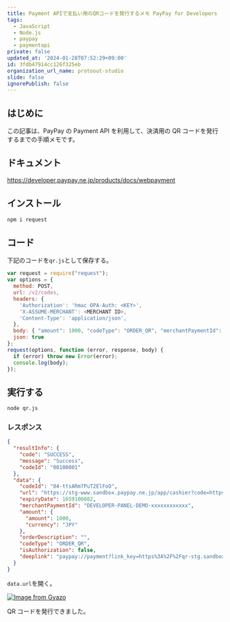 ```yaml
---
title: Payment APIで支払い用のQRコードを発行するメモ PayPay for Developers
tags:
  - JavaScript
  - Node.js
  - paypay
  - paymentapi
private: false
updated_at: '2024-01-28T07:52:29+09:00'
id: 3fdb47914cc126f325eb
organization_url_name: protoout-studio
slide: false
ignorePublish: false
---
```

## はじめに

この記事は、PayPay の Payment API を利用して、決済用の QR コードを発行するまでの手順メモです。

## ドキュメント

https://developer.paypay.ne.jp/products/docs/webpayment

## インストール

```bash
npm i request
```

## コード

下記のコードを`qr.js`として保存する。

```js
var request = require("request");
var options = {
  method: POST,
  url: /v2/codes,
  headers: {
    'Authorization': 'hmac OPA-Auth: <KEY>',
    'X-ASSUME-MERCHANT': <MERCHANT ID>,
    'Content-Type': 'application/json',
  },
  body: { "amount": 1000, "codeType": "ORDER_QR", "merchantPaymentId": "<MERCHANT PAYMENT ID>", "orderDescription": "テスト決済" },
  json: true
};
request(options, function (error, response, body) {
  if (error) throw new Error(error);
  console.log(body);
});
```

## 実行する

```bash
node qr.js
```

### レスポンス

```json
{
  "resultInfo": {
    "code": "SUCCESS",
    "message": "Success",
    "codeId": "08100001"
  },
  "data": {
    "codeId": "04-ttsARm7PuT2ElFoO",
    "url": "https://stg-www.sandbox.paypay.ne.jp/app/cashier?code=https%3A%2F%2Fqr-stg.sandbox.paypay.ne.jp%2Fxxxxxxxxxx",
    "expiryDate": 1659100082,
    "merchantPaymentId": "DEVELOPER-PANEL-DEMO-xxxxxxxxxxxx",
    "amount": {
      "amount": 1000,
      "currency": "JPY"
    },
    "orderDescription": "",
    "codeType": "ORDER_QR",
    "isAuthorization": false,
    "deeplink": "paypay://payment?link_key=https%3A%2F%2Fqr-stg.sandbox.paypay.ne.jp%2Fxxxxxxxxxxxx"
  }
}
```

`data.url`を開く。

[![Image from Gyazo](https://i.gyazo.com/8cf01e00a06df7917e1a3929f397c3dd.png)](https://gyazo.com/8cf01e00a06df7917e1a3929f397c3dd)

QR コードを発行できました。
